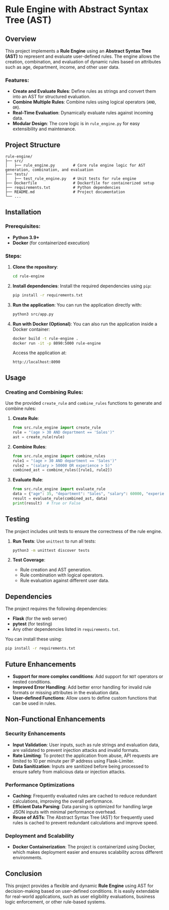 # Rule Engine with Abstract Syntax Tree (AST)

## Overview

This project implements a **Rule Engine** using an **Abstract Syntax Tree (AST)** to represent and evaluate user-defined rules. The engine allows the creation, combination, and evaluation of dynamic rules based on attributes such as age, department, income, and other user data.

### Features:
- **Create and Evaluate Rules**: Define rules as strings and convert them into an AST for structured evaluation.
- **Combine Multiple Rules**: Combine rules using logical operators (`AND`, `OR`).
- **Real-Time Evaluation**: Dynamically evaluate rules against incoming data.
- **Modular Design**: The core logic is in `rule_engine.py` for easy extensibility and maintenance.

## Project Structure

```
rule-engine/
├── src/
│   ├── rule_engine.py        # Core rule engine logic for AST generation, combination, and evaluation
├── tests/
│   ├── test_rule_engine.py   # Unit tests for rule engine
├── Dockerfile                # Dockerfile for containerized setup
├── requirements.txt          # Python dependencies
├── README.md                 # Project documentation
└── ...
```

## Installation

### Prerequisites:
- **Python 3.9+**
- **Docker** (for containerized execution)

### Steps:

1. **Clone the repository**:
   ```bash
   cd rule-engine
   ```

2. **Install dependencies**:
   Install the required dependencies using `pip`:
   ```bash
   pip install -r requirements.txt
   ```

3. **Run the application**:
   You can run the application directly with:
   ```bash
   python3 src/app.py
   ```

4. **Run with Docker (Optional)**:
   You can also run the application inside a Docker container:
   
   ```bash
   docker build -t rule-engine .
   docker run -it -p 8090:5000 rule-engine
   ```

   Access the application at:
   ```
   http://localhost:8090
   ```

## Usage

### Creating and Combining Rules:
Use the provided `create_rule` and `combine_rules` functions to generate and combine rules:

1. **Create Rule**:
   ```python
   from src.rule_engine import create_rule
   rule = "(age > 30 AND department == 'Sales')"
   ast = create_rule(rule)
   ```

2. **Combine Rules**:
   ```python
   from src.rule_engine import combine_rules
   rule1 = "(age > 30 AND department == 'Sales')"
   rule2 = "(salary > 50000 OR experience > 5)"
   combined_ast = combine_rules([rule1, rule2])
   ```

3. **Evaluate Rule**:
   ```python
   from src.rule_engine import evaluate_rule
   data = {"age": 35, "department": "Sales", "salary": 60000, "experience": 3}
   result = evaluate_rule(combined_ast, data)
   print(result)  # True or False
   ```

## Testing

The project includes unit tests to ensure the correctness of the rule engine.

1. **Run Tests**:
   Use `unittest` to run all tests:
   ```bash
   python3 -m unittest discover tests
   ```

2. **Test Coverage**:
   - Rule creation and AST generation.
   - Rule combination with logical operators.
   - Rule evaluation against different user data.

## Dependencies

The project requires the following dependencies:

- **Flask** (for the web server)
- **pytest** (for testing)
- Any other dependencies listed in `requirements.txt`.

You can install these using:
```bash
pip install -r requirements.txt
```

## Future Enhancements

- **Support for more complex conditions**: Add support for `NOT` operators or nested conditions.
- **Improved Error Handling**: Add better error handling for invalid rule formats or missing attributes in the evaluation data.
- **User-defined Functions**: Allow users to define custom functions that can be used in rules.

## Non-Functional Enhancements

### Security Enhancements

- **Input Validation**: User inputs, such as rule strings and evaluation data, are validated to prevent injection attacks and invalid formats.
- **Rate Limiting**: To protect the application from abuse, API requests are limited to 10 per minute per IP address using Flask-Limiter.
- **Data Sanitization**: Inputs are sanitized before being processed to ensure safety from malicious data or injection attacks.

### Performance Optimizations
- **Caching**: Frequently evaluated rules are cached to reduce redundant calculations, improving the overall performance.
- **Efficient Data Parsing**: Data parsing is optimized for handling large JSON inputs with minimal performance overhead.
- **Reuse of ASTs**: The Abstract Syntax Tree (AST) for frequently used rules is cached to prevent redundant calculations and improve speed.

### Deployment and Scalability

- **Docker Containerization**: The project is containerized using Docker, which makes deployment easier and ensures scalability across different environments.


## Conclusion

This project provides a flexible and dynamic **Rule Engine** using AST for decision-making based on user-defined conditions. It is easily extendable for real-world applications, such as user eligibility evaluations, business logic enforcement, or other rule-based systems.

